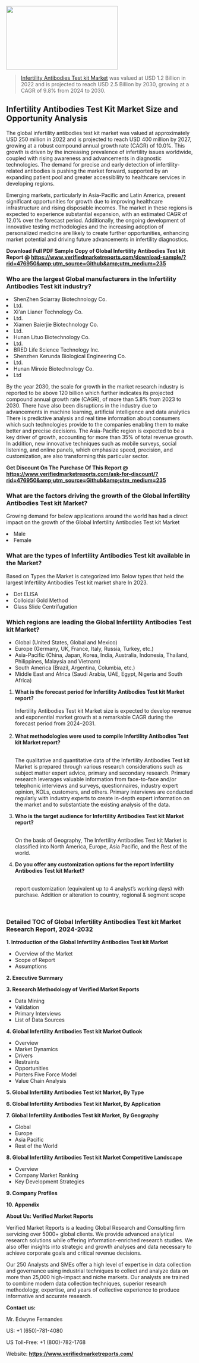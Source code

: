 <img src="https://ffe5etoiles.com/wp-content/uploads/2024/12/MST1-300x171.png" alt="" width="300" height="171" class="alignnone size-medium wp-image-20088" /><blockquote><p><p><a href="https://www.verifiedmarketreports.com/download-sample/?rid=476950&utm_source=Github&utm_medium=235" target="_blank">Infertility Antibodies Test kit Market</a> was valued at USD 1.2 Billion in 2022 and is projected to reach USD 2.5 Billion by 2030, growing at a CAGR of 9.8% from 2024 to 2030.</p></blockquote><p><h2>Infertility Antibodies Test Kit Market Size and Opportunity Analysis</h2><p>The global infertility antibodies test kit market was valued at approximately USD 250 million in 2022 and is projected to reach USD 400 million by 2027, growing at a robust compound annual growth rate (CAGR) of 10.0%. This growth is driven by the increasing prevalence of infertility issues worldwide, coupled with rising awareness and advancements in diagnostic technologies. The demand for precise and early detection of infertility-related antibodies is pushing the market forward, supported by an expanding patient pool and greater accessibility to healthcare services in developing regions.</p><p>Emerging markets, particularly in Asia-Pacific and Latin America, present significant opportunities for growth due to improving healthcare infrastructure and rising disposable incomes. The market in these regions is expected to experience substantial expansion, with an estimated CAGR of 12.0% over the forecast period. Additionally, the ongoing development of innovative testing methodologies and the increasing adoption of personalized medicine are likely to create further opportunities, enhancing market potential and driving future advancements in infertility diagnostics.</p></p><p class=""><strong>Download Full PDF Sample Copy of Global Infertility Antibodies Test kit Report @ <a href="https://www.verifiedmarketreports.com/download-sample/?rid=476950&amp;utm_source=Github&amp;utm_medium=235" target="_blank">https://www.verifiedmarketreports.com/download-sample/?rid=476950&amp;utm_source=Github&amp;utm_medium=235</a></strong></p><h3 id="" class="">Who are the largest Global manufacturers in the Infertility Antibodies Test kit industry?</h3><p><li>ShenZhen Sciarray Biotechnology Co.</li><li>Ltd.</li><li> Xi'an Lianer Technology Co.</li><li> Ltd.</li><li> Xiamen Baierjie Biotechnology Co.</li><li> Ltd.</li><li> Hunan Lituo Biotechnology Co.</li><li> Ltd.</li><li> BRED Life Science Technology Inc.</li><li> Shenzhen Kerunda Biological Engineering Co.</li><li> Ltd.</li><li> Hunan Minxie Biotechnology Co.</li><li>Ltd</li></p><div class=""><div class="" dir="" data-message-author-role="" data-message-id="" data-message-model-slug=""><div class=""><div class=""><div class=""><div class="" dir="" data-message-author-role="" data-message-id="" data-message-model-slug=""><div class=""><div class=""><p>By the year 2030, the scale for growth in the market research industry is reported to be above 120 billion which further indicates its projected compound annual growth rate (CAGR), of more than 5.8% from 2023 to 2030. There have also been disruptions in the industry due to advancements in machine learning, artificial intelligence and data analytics There is predictive analysis and real time information about consumers which such technologies provide to the companies enabling them to make better and precise decisions. The Asia-Pacific region is expected to be a key driver of growth, accounting for more than 35% of total revenue growth. In addition, new innovative techniques such as mobile surveys, social listening, and online panels, which emphasize speed, precision, and customization, are also transforming this particular sector.</p><p><strong>Get Discount On The Purchase Of This Report @&nbsp; <a href="https://www.verifiedmarketreports.com/ask-for-discount/?rid=476950&amp;utm_source=Github&amp;utm_medium=235" target="_blank">https://www.verifiedmarketreports.com/ask-for-discount/?rid=476950&amp;utm_source=Github&amp;utm_medium=235</a></strong></p></div></div></div></div></div></div></div></div><h3 id="" class="">What are the factors driving the growth of the Global Infertility Antibodies Test kit Market?</h3><p id="" class="">Growing demand for below applications around the world has had a direct impact on the growth of the Global Infertility Antibodies Test kit Market</p><p id="" class=""><li>Male</li><li> Female</li></p><h3 id="" class="">What are the types of Infertility Antibodies Test kit available in the Market?</h3><p id="" class="">Based on Types the Market is categorized into Below types that held the largest Infertility Antibodies Test kit market share In 2023.</p><p id="" class=""><li>Dot ELISA</li><li> Colloidal Gold Method</li><li> Glass Slide Centrifugation</li></p><h3 id="" class="">Which regions are leading the Global Infertility Antibodies Test kit Market?</h3><ul><li>Global (United States, Global and Mexico)</li><li>Europe (Germany, UK, France, Italy, Russia, Turkey, etc.)</li><li>Asia-Pacific (China, Japan, Korea, India, Australia, Indonesia, Thailand, Philippines, Malaysia and Vietnam)</li><li>South America (Brazil, Argentina, Columbia, etc.)</li><li>Middle East and Africa (Saudi Arabia, UAE, Egypt, Nigeria and South Africa)</li></ul><p><ol><li><strong>What is the forecast period for Infertility Antibodies Test kit Market report?<br /></strong><br /><span data-sheets-root="1" data-sheets-value="{&quot;1&quot;:2,&quot;2&quot;:&quot;XXXX size is expected to develop revenue and exponential market growth at a remarkable CAGR during the forecast period from 2024&ndash;2030.&quot;}" data-sheets-userformat="{&quot;2&quot;:12674,&quot;4&quot;:{&quot;1&quot;:2,&quot;2&quot;:16776960},&quot;10&quot;:2,&quot;11&quot;:0,&quot;15&quot;:&quot;Arial&quot;,&quot;16&quot;:12}">Infertility Antibodies Test kit Market size is expected to develop revenue and exponential market growth at a remarkable CAGR during the forecast period from 2024&ndash;2031.</span><br /><br /></li><li><strong>What methodologies were used to compile Infertility Antibodies Test kit Market report?<br /><br /></strong><p>The qualitative and quantitative data of the&nbsp;Infertility Antibodies Test kit Market is prepared through various research considerations such as subject matter expert advice, primary and secondary research. Primary research leverages valuable information from face-to-face and/or telephonic interviews and surveys, questionnaires, industry expert opinion, KOLs, customers, and others. Primary interviews are conducted regularly with industry experts to create in-depth expert information on the market and to substantiate the existing analysis of the data.&nbsp;</p></li><li><strong>Who is the target audience for Infertility Antibodies Test kit Market report?<br /><br /></strong><p>On the basis of Geography, The&nbsp;Infertility Antibodies Test kit Market is classified into North America, Europe, Asia Pacific, and the Rest of the world.</p></li><li><strong>Do you offer any customization options for the report Infertility Antibodies Test kit Market?<br /><br /></strong><p>report customization (equivalent up to 4 analyst&rsquo;s working days) with purchase. Addition or alteration to country, regional &amp; segment scope</p><p>&nbsp;</p></li></ol></p><h3 id="" class="">Detailed TOC of Global Infertility Antibodies Test kit Market Research Report, 2024-2032</h3><p id="" class=""><strong>1. Introduction of the Global Infertility Antibodies Test kit Market</strong></p><ul><li>Overview of the Market</li><li>Scope of Report</li><li>Assumptions</li></ul><p id="" class=""><strong>2. Executive Summary</strong></p><p id="" class=""><strong>3. Research Methodology of&nbsp;Verified Market Reports</strong></p><ul><li>Data Mining</li><li>Validation</li><li>Primary Interviews</li><li>List of Data Sources</li></ul><p id="" class=""><strong>4. Global Infertility Antibodies Test kit Market Outlook</strong></p><ul><li>Overview</li><li>Market Dynamics</li><li>Drivers</li><li>Restraints</li><li>Opportunities</li><li>Porters Five Force Model</li><li>Value Chain Analysis</li></ul><p id="" class=""><strong>5. Global Infertility Antibodies Test kit Market, By&nbsp;Type</strong></p><p id="" class=""><strong>6. Global Infertility Antibodies Test kit Market, By Application</strong></p><p id="" class=""><strong>7. Global Infertility Antibodies Test kit Market, By Geography</strong></p><ul><li>Global</li><li>Europe</li><li>Asia Pacific</li><li>Rest of the World</li></ul><p id="" class=""><strong>8. Global Infertility Antibodies Test kit Market Competitive Landscape</strong></p><ul><li>Overview</li><li>Company Market Ranking</li><li>Key Development Strategies</li></ul><p id="" class=""><strong>9. Company Profiles</strong></p><p id="" class=""><strong>10. Appendix</strong></p><p id="" class=""><strong>About Us: Verified Market Reports</strong></p><p id="" class="">Verified Market Reports is a leading Global Research and Consulting firm servicing over 5000+ global clients. We provide advanced analytical research solutions while offering information-enriched research studies. We also offer insights into strategic and growth analyses and data necessary to achieve corporate goals and critical revenue decisions.</p><p id="" class="">Our 250 Analysts and SMEs offer a high level of expertise in data collection and governance using industrial techniques to collect and analyze data on more than 25,000 high-impact and niche markets. Our analysts are trained to combine modern data collection techniques, superior research methodology, expertise, and years of collective experience to produce informative and accurate research.</p><p id="" class=""><strong>Contact us:</strong></p><p id="" class="">Mr. Edwyne Fernandes</p><p id="" class="">US: +1 (650)-781-4080</p><p id="" class="">US Toll-Free: +1 (800)-782-1768</p><p id="" class="">Website: <a target="" data-test-app-aware-link=""><strong>https://www.verifiedmarketreports.com/</strong></a></p>
